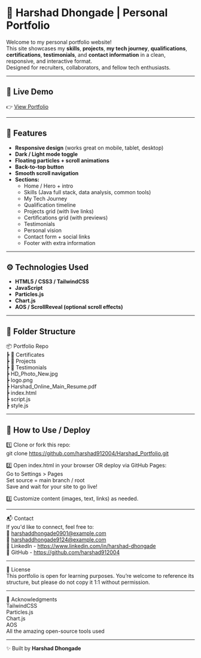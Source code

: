 # 🚀 Harshad Dhongade | Personal Portfolio

Welcome to my personal portfolio website!  
This site showcases my **skills**, **projects**, **my tech journey**, **qualifications**, **certifications**, **testimonials**, and **contact information** in a clean, responsive, and interactive format.  
Designed for recruiters, collaborators, and fellow tech enthusiasts.

---

## 🌟 Live Demo
👉 [View Portfolio](https://harshad912004.github.io/Harshad-Portfolio/)

---

## 📌 Features

- **Responsive design** (works great on mobile, tablet, desktop)
- **Dark / Light mode toggle**
- **Floating particles + scroll animations**
- **Back-to-top button**
- **Smooth scroll navigation**
- **Sections:**
  - Home / Hero + intro
  - Skills (Java full stack, data analysis, common tools)
  - My Tech Journey
  - Qualification timeline
  - Projects grid (with live links)
  - Certifications grid (with previews)
  - Testimonials
  - Personal vision
  - Contact form + social links
  - Footer with extra information

---

## ⚙ Technologies Used

- **HTML5 / CSS3 / TailwindCSS**
- **JavaScript**
- **Particles.js**
- **Chart.js**
- **AOS / ScrollReveal (optional scroll effects)**

---

## 📁 Folder Structure
📦 Portfolio Repo  
┣ 📂 Certificates  
┣ 📂 Projects  
┣ 📂 Testimonials  
┣ HD_Photo_New.jpg  
┣ logo.png  
┣ Harshad_Online_Main_Resume.pdf  
┣ index.html  
┣ script.js  
┣ style.js  

---

## 📌 How to Use / Deploy

1️⃣ Clone or fork this repo:  
git clone https://github.com/harshad912004/Harshad_Portfolio.git  

2️⃣ Open index.html in your browser OR deploy via GitHub Pages:  
Go to Settings > Pages  
Set source = main branch / root  
Save and wait for your site to go live!  

3️⃣ Customize content (images, text, links) as needed.  

---

📬 Contact  
If you'd like to connect, feel free to:  
💌 harshaddhongade0901@example.com  
💌 harshaddhongade9124@example.com  
🔗 LinkedIn - https://www.linkedin.com/in/harshad-dhongade  
🔗 GitHub - https://github.com/harshad912004  

---

📄 License  
This portfolio is open for learning purposes. You’re welcome to reference its structure, but please do not copy it 1:1 without permission.  

---

🙌 Acknowledgments  
TailwindCSS  
Particles.js  
Chart.js  
AOS  
All the amazing open-source tools used  

---

✨ Built by **Harshad Dhongade**
